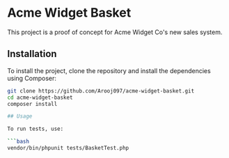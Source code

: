 # Acme Widget Basket

This project is a proof of concept for Acme Widget Co's new sales system.

## Installation

To install the project, clone the repository and install the dependencies using Composer:

```bash
git clone https://github.com/Arooj097/acme-widget-basket.git
cd acme-widget-basket
composer install

## Usage

To run tests, use:

```bash
vendor/bin/phpunit tests/BasketTest.php
